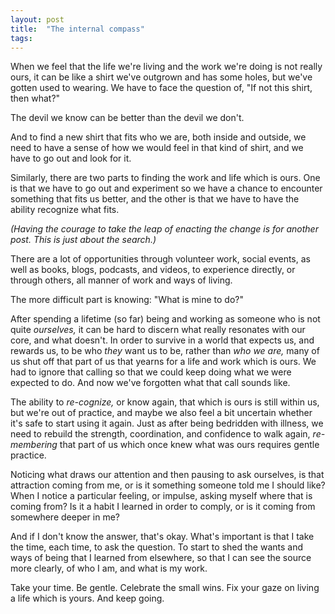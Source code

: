 ```yaml
---
layout: post
title:  "The internal compass"
tags: 
---
```


When we feel that the life we're living and the work we're doing is not really ours, it can be like a shirt we've outgrown and has some holes, but we've gotten used to wearing. We have to face the question of, "If not this shirt, then what?"

The devil we know can be better than the devil we don't.

And to find a new shirt that fits who we are, both inside and outside, we need to have a sense of how we would feel in that kind of shirt, and we have to go out and look for it.

Similarly, there are two parts to finding the work and life which is ours. One is that we have to go out and experiment so we have a chance to encounter something that fits us better, and the other is that we have to have the ability recognize what fits.

*(Having the courage to take the leap of enacting the change is for another post. This is just about the search.)*

There are a lot of opportunities through volunteer work, social events, as well as books, blogs, podcasts, and videos, to experience directly, or through others, all manner of work and ways of living.

The more difficult part is knowing: "What is mine to do?"

After spending a lifetime (so far) being and working as someone who is not quite *ourselves,* it can be hard to discern what really resonates with our core, and what doesn't. In order to survive in a world that expects us, and rewards us, to be who *they* want us to be, rather than *who we are,* many of us shut off that part of us that yearns for a life and work which is ours. We had to ignore that calling so that we could keep doing what we were expected to do. And now we've forgotten what that call sounds like.

The ability to *re-cognize,* or know again, that which is ours is still within us, but we're out of practice, and maybe we also feel a bit uncertain whether it's safe to start using it again. Just as after being bedridden with illness, we need to rebuild the strength, coordination, and confidence to walk again, *re-membering* that part of us which once knew what was ours requires gentle practice.

Noticing what draws our attention and then pausing to ask ourselves, is that attraction coming from me, or is it something someone told me I should like? When I notice a particular feeling, or impulse, asking myself where that is coming from? Is it a habit I learned in order to comply, or is it coming from somewhere deeper in me?

And if I don't know the answer, that's okay. What's important is that I take the time, each time, to ask the question. To start to shed the wants and ways of being that I learned from elsewhere, so that I can see the source more clearly, of who I am, and what is my work.

Take your time. Be gentle. Celebrate the small wins. Fix your gaze on living a life which is yours. And keep going.